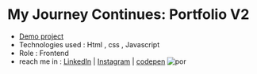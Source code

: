 
# My Journey Continues: Portfolio V2
- [Demo project](https://aliasgharhasanzadeh.github.io/Portfolio-2.0/)
- Technologies used : Html , css , Javascript
- Role : Frontend
- reach me in : [LinkedIn](https://www.linkedin.com/in/aliasghar-hasanzadeh/) | [Instagram](https://www.instagram.com/aliasghar.dev?igsh=cmg5ZnJvMDMxODdu) | [codepen](https://codepen.io/Aliasghar-Hasanzadeh) 
![por](https://github.com/user-attachments/assets/ec082553-5eea-45ca-af22-17696f487a7e)

